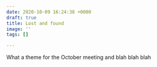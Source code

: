 ```yaml
---
date: 2020-10-09 16:24:38 +0000
draft: true
title: Lost and found
image: ''
tags: []

---
```

What a theme for the October meeting and blah blah blah
